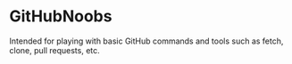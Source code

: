 # GitHubNoobs
Intended for playing with basic GitHub commands and tools such as fetch, clone, pull requests, etc.
